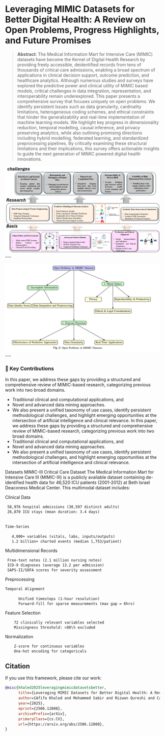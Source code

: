 #  Leveraging MIMIC Datasets for Better Digital Health: A Review on Open Problems, Progress Highlights, and Future Promises


> **Abstract**: The Medical Information Mart for Intensive Care (MIMIC) datasets have become the Kernel of Digital Health Research by providing freely accessible, deidentified records from tens of thousands of critical care admissions, enabling a broad spectrum of applications in clinical decision support, outcome prediction, and healthcare analytics. Although numerous studies and surveys have explored the predictive power and clinical utility of MIMIC based models, critical challenges in data integration, representation, and interoperability remain underexplored. This paper presents a comprehensive survey that focuses uniquely on open problems. We identify persistent issues such as data granularity, cardinality limitations, heterogeneous coding schemes, and ethical constraints that hinder the generalizability and real-time implementation of machine learning models. We highlight key progress in dimensionality reduction, temporal modelling, causal inference, and privacy preserving analytics, while also outlining promising directions including hybrid modelling, federated learning, and standardized preprocessing pipelines. By critically examining these structural limitations and their implications, this survey offers actionable insights to guide the next generation of MIMIC powered digital health innovations.


![mainfig](./Framwork.png)---


![mainfig](./Open_Problems.JPG)---



### 🎯 Key Contributions



In this paper, we address these gaps by providing a structured and comprehensive review of MIMIC-based research, categorizing previous work into two broad domains.
 -  Traditional clinical and computational applications, and
 -  Novel and advanced data mining approaches.
 -  We also present a unified taxonomy of use cases, identify persistent methodological challenges, and highlight emerging opportunities at the intersection of artificial intelligence and clinical relevance.
In this paper, we address these gaps by providing a structured and comprehensive review of MIMIC-based research, categorizing previous work into two broad domains.
 -  Traditional clinical and computational applications, and
 -  Novel and advanced data mining approaches.
 -  We also present a unified taxonomy of use cases, identify persistent methodological challenges, and highlight emerging opportunities at the intersection of artificial intelligence and clinical relevance.

Datasets
MIMIC-III Critical Care Dataset
The Medical Information Mart for Intensive Care III (MIMIC-III)  is a publicly available dataset containing de-identified health data for 46,520 ICU patients (2001-2012) at Beth Israel Deaconess Medical Center. This multimodal dataset includes:

 Clinical Data
   
     58,976 hospital admissions (38,597 distinct adults)
     26,870 ICU stays (mean duration: 3.4 days)
  
    
    Time-Series

       4,000+ variables (vitals, labs, inputs/outputs)
       1.2 billion+ charted events (median 1,753/patient)

    
   Multidimensional Records
 
     Free-text notes (2.1 million nursing notes)
     ICD-9 diagnoses (average 13.2 per admission)
     SAPS-II/SOFA scores for severity assessment

  Preprocessing

    Temporal Alignment
  
          Unified timesteps (1-hour resolution)
          Forward-fill for sparse measurements (max gap = 6hrs)
   
    
   Feature Selection
  
        72 clinically relevant variables selected
        Missingness threshold: >80\% excluded
  
  Normalization 

        Z-score for continuous variables
        One-hot encoding for categoricals



## Citation
If you use this framework, please cite our work:

```bibtex
@misc{khaled2025leveragingmimicdatasetsbetter,
      title={Leveraging MIMIC Datasets for Better Digital Health: A Review on Open Problems, Progress Highlights, and Future Promises}, 
      author={Afifa Khaled and Mohammed Sabir and Rizwan Qureshi and Camillo Maria Caruso and Valerio Guarrasi and Suncheng Xiang and S Kevin Zhou},
      year={2025},
      eprint={2506.12808},
      archivePrefix={arXiv},
      primaryClass={cs.CV},
      url={https://arxiv.org/abs/2506.12808}, 
}
